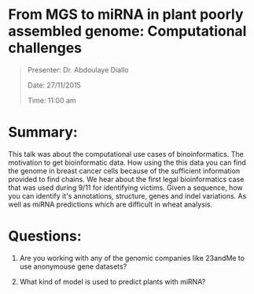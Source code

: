 From MGS to miRNA in plant poorly assembled genome: Computational challenges
============================================================================

> Presenter: Dr. Abdoulaye Diallo
>
> Date: 27/11/2015
>
> Time: 11:00 am

# Summary:
This talk was about the computational use cases of binoinformatics. The motivation to get bioinformatic data. How using the this data you can find the genome in breast cancer cells because of the sufficient information provided to find chains.
We hear about the first legal bioinformatics case that was used during 9/11 for identifying victims.
Given a sequence, how you can identify it's annotations, structure, genes and indel variations. As well as miRNA predictions which are difficult in wheat analysis.

# Questions:

 1. Are you working with any of the genomic companies like 23andMe to use anonymouse gene datasets?

 2. What kind of model is used to predict plants with miRNA?
